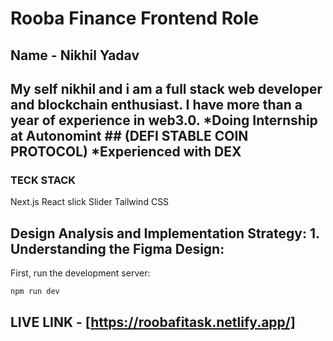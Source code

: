 # Rooba Finance Frontend Role

## Name - Nikhil Yadav
## My self nikhil and i am a full stack web developer and blockchain enthusiast. I have more than a year of experience in web3.0. *Doing Internship at Autonomint ## (DEFI STABLE COIN PROTOCOL) *Experienced with DEX


### TECK STACK

Next.js
React slick Slider
Tailwind CSS

## Design Analysis and Implementation Strategy: 1. Understanding the Figma Design:

First, run the development server:

```bash
npm run dev
```
## LIVE LINK - [https://roobafitask.netlify.app/]

